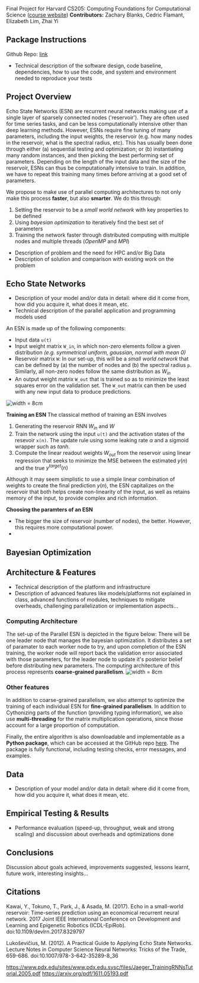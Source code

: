 <br/><br/>

Final Project for Harvard CS205: Computing Foundations for Computational Science ([course website](http://iacs-courses.seas.harvard.edu/courses/cs205/index.html))
**Contributors:** Zachary Blanks, Cedric Flamant, Elizabeth Lim, Zhai Yi

## Package Instructions
Github Repo: [link](https://github.com/zblanks/parallel_esn)

- Technical description of the software design, code baseline, dependencies, how to use the code, and system and environment needed to reproduce your tests

## Project Overview
Echo State Networks (ESN) are recurrent neural networks making use of a single layer of sparsely connected nodes ('reservoir'). They are often used for time series tasks, and can be less computationally intensive other than deep learning methods. However, ESNs require fine tuning of many parameters, including the input weights, the reservoir (e.g. how many nodes in the reservoir, what is the spectral radius, etc). This has usually been done through either (a) sequential testing and optimization; or (b) instantiating many random instances, and then picking the best performing set of parameters. Depending on the length of the input data and the size of the reservoir, ESNs can thus be computationally intensive to train. In addition, we have to repeat this training many times before arriving at a good set of parameters. 

We propose to make use of parallel computing architectures to not only make this process **faster**, but also **smarter**. We do this through:
1. Setting the reservoir to be a _small world network_ with key properties to be defined 
2. Using _bayesian optimization_ to iteratively find the best set of parameters
3. Training the network faster through distributed computing with multiple nodes and multiple threads (_OpenMP_ and _MPI_)

- Description of problem and the need for HPC and/or Big Data
- Description of solution and comparison with existing work on the problem

## Echo State Networks
- Description of your model and/or data in detail: where did it come from, how did you acquire it, what does it mean, etc.
- Technical description of the parallel application and programming models used

An ESN is made up of the following components:
- Input data `u(t)`
- Input weight matrix `W_in`, in which non-zero elements follow a given distribution _(e.g. symmetrical uniform, gaussian, normal with mean 0)_
- Reservoir matrix `W`: In our set-up, this will be a _small world network_ that can be defined by (a) the number of nodes and (b) the spectral radius `p`. Similarly, all non-zero nodes follow the same distribution as $W_{in}$
- An output weight matrix `W_out` that is trained so as to minimize the least squares error on the validation set. The `W_out` matrix can then be used with any new input data to produce predictions.

![width = 8cm](https://github.com/rednotion/parallel_esn_web/blob/master/Screenshot%202019-04-30%20at%206.34.15%20PM.png?raw=true)

**Training an ESN**
The classical method of training an ESN involves
1. Generating the reservoir RNN $W_{in}$ and $W$
2. Train the network using the input `u(t)` and the activation states of the resevoir `x(n)`. The update rule using some leaking rate $\alpha$ and a sigmoid wrapper such as $tanh$. 
3. Compute the linear readout weights $W_{out}$ from the reservoir using linear regression that seeks to minimize the MSE between the estimated $y(n)$ and the true $y^{target}(n)$

Although it may seem simplistic to use a simple linear combination of weights to create the final prediction $y(n)$, the ESN capitalizes on the reservoir that both helps create non-linearity of the input, as well as retains memory of the input, to provide complex and rich information. 

**Choosing the paramters of an ESN**
- The bigger the size of reservoir (number of nodes), the better. However, this requires more computational power.
- 

## Bayesian Optimization


## Architecture & Features
- Technical description of the platform and infrastructure 
- Description of advanced features like models/platforms not explained in class, advanced functions of modules, techniques to mitigate overheads, challenging parallelization or implementation aspects...

### Computing Architecture
The set-up of the Parallel ESN is depicted in the figure below: There will be one leader node that manages the bayesian optimization. It distributes a set of paramater to each worker node to try, and upon completion of the ESN training, the worker node will report back the validation error associated with those parameters, for the leader node to update it's posterior belief before distributing new parameters. The computing architecture of this process represents **coarse-grained parallelism**.
![width = 8cm](https://github.com/rednotion/parallel_esn_web/blob/master/Screenshot%202019-04-30%20at%206.35.07%20PM.png?raw=true)

### Other features
In addition to coarse-grained parallelism, we also attempt to optimize the training of each individual ESN for **fine-grained parallelism**. In addition to Cythonizing parts of the function (providing typing information), we also use **multi-threading** for the matrix multiplication operations, since those account for a large proportion of computation.

Finally, the entire algorithm is also downloadable and implementable as a **Python package**, which can be accessed at the GitHub repo [here](https://github.com/zblanks/parallel_esn). The package is fully functional, including testing checks, error messages, and examples. 

## Data 
- Description of your model and/or data in detail: where did it come from, how did you acquire it, what does it mean, etc.

## Empirical Testing & Results
- Performance evaluation (speed-up, throughput, weak and strong scaling) and discussion about overheads and optimizations done


## Conclusions
Discussion about goals achieved, improvements suggested, lessons learnt, future work, interesting insights…

## Citations
Kawai, Y., Tokuno, T., Park, J., & Asada, M. (2017). Echo in a small-world reservoir: Time-series prediction using an economical recurrent neural network. 2017 Joint IEEE International Conference on Development and Learning and Epigenetic Robotics (ICDL-EpiRob). doi:10.1109/devlrn.2017.8329797

Lukoševičius, M. (2012). A Practical Guide to Applying Echo State Networks. Lecture Notes in Computer Science Neural Networks: Tricks of the Trade, 659-686. doi:10.1007/978-3-642-35289-8_36

https://www.pdx.edu/sites/www.pdx.edu.sysc/files/Jaeger_TrainingRNNsTutorial.2005.pdf
https://arxiv.org/pdf/1611.05193.pdf
